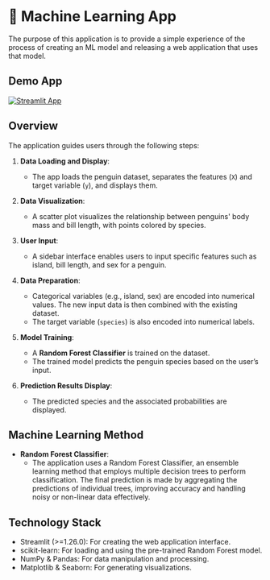 # 🤖 Machine Learning App

The purpose of this application is to provide a simple experience of the process of creating an ML model and releasing a web application that uses that model.

## Demo App

[![Streamlit App](https://static.streamlit.io/badges/streamlit_badge_black_white.svg)](https://yh-machinelearning.streamlit.app/)

## Overview

The application guides users through the following steps:

1. **Data Loading and Display**:
   - The app loads the penguin dataset, separates the features (`X`) and target variable (`y`), and displays them.

2. **Data Visualization**:
   - A scatter plot visualizes the relationship between penguins' body mass and bill length, with points colored by species.

3. **User Input**:
   - A sidebar interface enables users to input specific features such as island, bill length, and sex for a penguin.

4. **Data Preparation**:
   - Categorical variables (e.g., island, sex) are encoded into numerical values. The new input data is then combined with the existing dataset.
   - The target variable (`species`) is also encoded into numerical labels.

5. **Model Training**:
   - A **Random Forest Classifier** is trained on the dataset.
   - The trained model predicts the penguin species based on the user’s input.

6. **Prediction Results Display**:
   - The predicted species and the associated probabilities are displayed.

## Machine Learning Method

- **Random Forest Classifier**:
  - The application uses a Random Forest Classifier, an ensemble learning method that employs multiple decision trees to perform classification. The final prediction is made by aggregating the predictions of individual trees, improving accuracy and handling noisy or non-linear data effectively.

## Technology Stack
- Streamlit (>=1.26.0): For creating the web application interface.
- scikit-learn: For loading and using the pre-trained Random Forest model.
- NumPy & Pandas: For data manipulation and processing.
- Matplotlib & Seaborn: For generating visualizations.